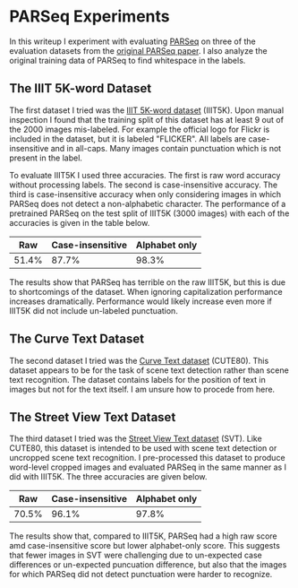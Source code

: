 # PARSeq Experiments
In this writeup I experiment with evaluating [PARSeq](https://github.com/baudm/parseq) on three of the evaluation datasets from the [original PARSeq paper](https://link.springer.com/chapter/10.1007/978-3-031-19815-1_11). I also analyze the original training data of PARSeq to find whitespace in the labels. 

## The IIIT 5K-word Dataset
The first dataset I tried was the [IIIT 5K-word dataset](https://cvit.iiit.ac.in/research/projects/cvit-projects/the-iiit-5k-word-dataset) \(IIIT5K\). Upon manual inspection I found that the training split of this dataset has at least 9 out of the 2000 images mis-labeled. For example the official logo for Flickr is included in the dataset, but it is labeled "FLICKER". All labels are case-insensitive and in all-caps. Many images contain punctuation which is not present in the label.

To evaluate IIIT5K I used three accuracies. The first is raw word accuracy without processing labels. The second is case-insensitive accuracy. The third is case-insensitive accuracy when only considering images in which PARSeq does not detect a non-alphabetic character. The performance of a pretrained PARSeq on the test split of IIIT5K \(3000 images\) with each of the accuracies is given in the table below.

|Raw  |Case-insensitive|Alphabet only|
|-----|----------------|-------------|
|51.4%|87.7%           |98.3%        |

The results show that PARSeq has terrible on the raw IIIT5K, but this is due to shortcomings of the dataset. When ignoring capitalization performance increases dramatically. Performance would likely increase even more if IIIT5K did not include un-labeled punctuation.

## The Curve Text Dataset
The second dataset I tried was the [Curve Text dataset](http://cs-chan.com/downloads_cute80_dataset.html) \(CUTE80\). This dataset appears to be for the task of scene text detection rather than scene text recognition. The dataset contains labels for the position of text in images but not for the text itself. I am unsure how to procede from here.

## The Street View Text Dataset
The third dataset I tried was the [Street View Text dataset](http://www.iapr-tc11.org/mediawiki/index.php/The_Street_View_Text_Dataset) \(SVT\). Like CUTE80, this dataset is intended to be used with scene text detection or uncropped scene text recognition. I pre-processed this dataset to produce word-level cropped images and evaluated PARSeq in the same manner as I did with IIIT5K. The three accuracies are given below.

|Raw  |Case-insensitive|Alphabet only|
|-----|----------------|-------------|
|70.5%|96.1%           |97.8%        |

The results show that, compared to IIIT5K, PARSeq had a high raw score amd case-insensitive score but lower alphabet-only score. This suggests that fewer images in SVT were challenging due to un-expected case differences or un-expected puncuation difference, but also that the images for which PARSeq did not detect punctuation were harder to recognize.
